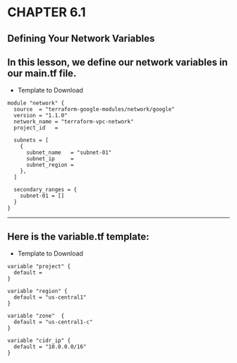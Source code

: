 # CHAPTER 6.1

## Defining Your Network Variables

## In this lesson, we define our network variables in our main.tf file.

- Template to Download

```
module "network" {
  source  = "terraform-google-modules/network/google"
  version = "1.1.0"
  network_name = "terraform-vpc-network"
  project_id   =

  subnets = [
    {
      subnet_name   = "subnet-01"
      subnet_ip     =
      subnet_region =
    },
  ]

  secondary_ranges = {
    subnet-01 = []
  }
}

```
-------------------------------------
## Here is the variable.tf template:

- Template to Download

```
variable "project" {
  default = 
}

variable "region" {
  default = "us-central1" 
}

variable "zone"  {
  default = "us-central1-c"
}

variable "cidr_ip" {
  default = "10.0.0.0/16"
}
```
